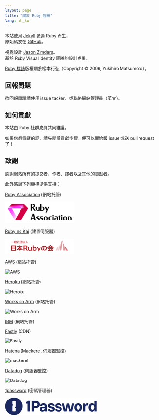 ```yaml
---
layout: page
title: "關於 Ruby 官網"
lang: zh_tw
---
```


本站使用 [Jekyll][jekyll] 透過 Ruby 產生，<br>
原始碼放在 [GitHub][github-repo]。

視覺設計 [Jason Zimdars][jzimdars]。<br>
基於 Ruby Visual Identity 團隊的設計成果。

[Ruby 標誌][logo]版權屬於松本行弘（Copyright &copy; 2006, Yukihiro Matsumoto）。


## 回報問題 ##

欲回報問題請使用 [issue tacker][github-issues]，或聯絡[網站管理員][webmaster]（英文）。


## 如何貢獻 ##

本站由 Ruby 社群成員共同維護。

如果您想貢獻的話，請先閱讀[貢獻步驟][github-wiki]，便可以開始報 issue 或送 pull request 了！


## 致謝 ##

感謝網站所有的提交者、作者、譯者以及其他的貢獻者。

此外感謝下列機構提供支持：

[Ruby Association][rubyassociation] (網站托管)

<img src="../../../images/sponsor/ra.png" alt="Ruby Association" width="227" height="70" />

[Ruby no Kai][rubynokai] (建置伺服器)

<img src="../../../images/sponsor/ruby-no-kai.png" alt="Ruby no Kai" width="225" height="50" />

[AWS][aws] (網站托管)

<img src="../../../images/sponsor/aws.png" alt="AWS" width="200" height="120" />

[Heroku][heroku] (網站托管)

<img src="../../../images/sponsor/heroku.png" alt="Heroku" width="216" height="256" />

[Works on Arm][works-on-arm] (網站托管)

<img src="../../../images/sponsor/works-on-arm.png" alt="Works on Arm" width="300" height="26" />

[IBM][ibm] (網站托管)

[Fastly][fastly] (CDN)

<img src="../../../images/sponsor/fastly.png" alt="Fastly" width="200" height="200" />

[Hatena][hatena] ([Mackerel][mackerel], 伺服器監控)

<img src="../../../images/sponsor/mackerel.png" alt="mackerel" width="300" height="80" />

[Datadog][datadog] (伺服器監控)

<img src="../../../images/sponsor/dd.png" alt="Datadog" width="200" height="200" />

[1password](https://1password.com/) (密碼管理器)

<img src="../../../images/sponsor/1password.png" alt="1password" width="300" height="57" />

[logo]: /zh_tw/about/logo/
[webmaster]: mailto:webmaster@ruby-lang.org
[jekyll]: http://www.jekyllrb.com/
[jzimdars]: https://twitter.com/jasonzimdars
[github-repo]: https://github.com/ruby/www.ruby-lang.org/
[github-issues]: https://github.com/ruby/www.ruby-lang.org/issues
[github-wiki]: https://github.com/ruby/www.ruby-lang.org/wiki
[rubyassociation]: http://www.ruby.or.jp
[heroku]: https://www.heroku.com/
[works-on-arm]: https://www.arm.com/markets/computing-infrastructure/works-on-arm
[ibm]: https://www.ibm.com
[fastly]: http://www.fastly.com
[hatena]: http://hatenacorp.jp/
[mackerel]: https://mackerel.io/
[rubynokai]: http://ruby-no-kai.org/
[aws]: https://aws.amazon.com/
[datadog]: https://www.datadoghq.com/
[1password]: https://1password.com/
